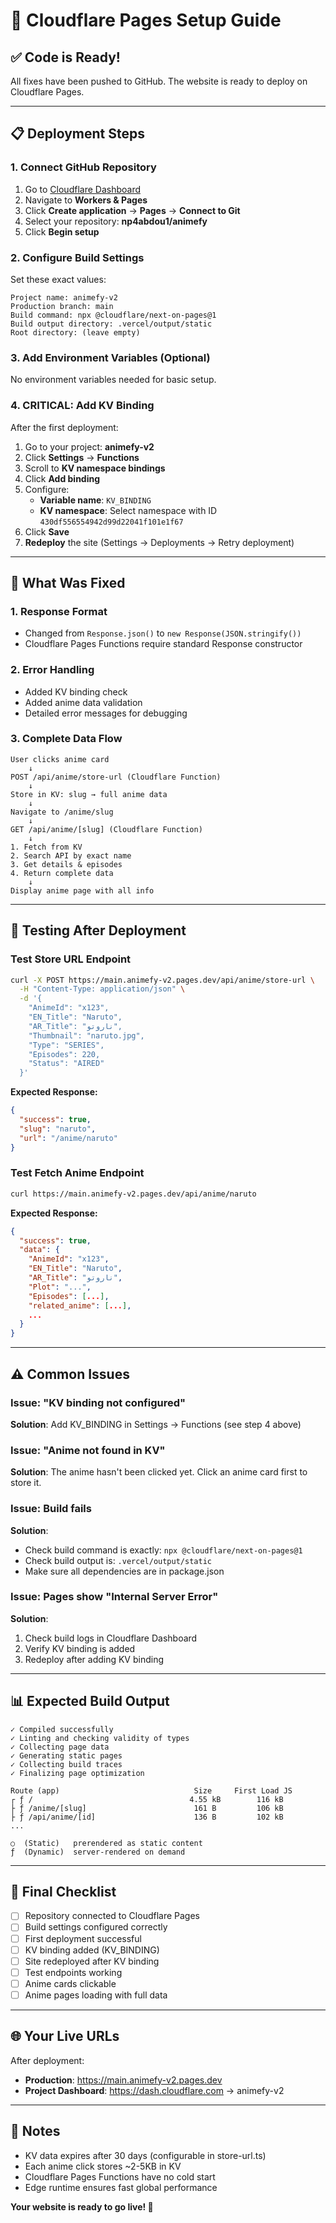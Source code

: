 # 🚀 Cloudflare Pages Setup Guide

## ✅ Code is Ready!

All fixes have been pushed to GitHub. The website is ready to deploy on Cloudflare Pages.

---

## 📋 Deployment Steps

### 1. Connect GitHub Repository

1. Go to [Cloudflare Dashboard](https://dash.cloudflare.com)
2. Navigate to **Workers & Pages**
3. Click **Create application** → **Pages** → **Connect to Git**
4. Select your repository: **np4abdou1/animefy**
5. Click **Begin setup**

### 2. Configure Build Settings

Set these exact values:

```
Project name: animefy-v2
Production branch: main
Build command: npx @cloudflare/next-on-pages@1
Build output directory: .vercel/output/static
Root directory: (leave empty)
```

### 3. Add Environment Variables (Optional)

No environment variables needed for basic setup.

### 4. **CRITICAL: Add KV Binding**

After the first deployment:

1. Go to your project: **animefy-v2**
2. Click **Settings** → **Functions**
3. Scroll to **KV namespace bindings**
4. Click **Add binding**
5. Configure:
   - **Variable name**: `KV_BINDING`
   - **KV namespace**: Select namespace with ID `430df556554942d99d22041f101e1f67`
6. Click **Save**
7. **Redeploy** the site (Settings → Deployments → Retry deployment)

---

## 🔧 What Was Fixed

### 1. **Response Format**
- Changed from `Response.json()` to `new Response(JSON.stringify())`
- Cloudflare Pages Functions require standard Response constructor

### 2. **Error Handling**
- Added KV binding check
- Added anime data validation
- Detailed error messages for debugging

### 3. **Complete Data Flow**
```
User clicks anime card
    ↓
POST /api/anime/store-url (Cloudflare Function)
    ↓
Store in KV: slug → full anime data
    ↓
Navigate to /anime/slug
    ↓
GET /api/anime/[slug] (Cloudflare Function)
    ↓
1. Fetch from KV
2. Search API by exact name
3. Get details & episodes
4. Return complete data
    ↓
Display anime page with all info
```

---

## 🧪 Testing After Deployment

### Test Store URL Endpoint
```bash
curl -X POST https://main.animefy-v2.pages.dev/api/anime/store-url \
  -H "Content-Type: application/json" \
  -d '{
    "AnimeId": "x123",
    "EN_Title": "Naruto",
    "AR_Title": "ناروتو",
    "Thumbnail": "naruto.jpg",
    "Type": "SERIES",
    "Episodes": 220,
    "Status": "AIRED"
  }'
```

**Expected Response:**
```json
{
  "success": true,
  "slug": "naruto",
  "url": "/anime/naruto"
}
```

### Test Fetch Anime Endpoint
```bash
curl https://main.animefy-v2.pages.dev/api/anime/naruto
```

**Expected Response:**
```json
{
  "success": true,
  "data": {
    "AnimeId": "x123",
    "EN_Title": "Naruto",
    "AR_Title": "ناروتو",
    "Plot": "...",
    "Episodes": [...],
    "related_anime": [...],
    ...
  }
}
```

---

## ⚠️ Common Issues

### Issue: "KV binding not configured"
**Solution**: Add KV_BINDING in Settings → Functions (see step 4 above)

### Issue: "Anime not found in KV"
**Solution**: The anime hasn't been clicked yet. Click an anime card first to store it.

### Issue: Build fails
**Solution**: 
- Check build command is exactly: `npx @cloudflare/next-on-pages@1`
- Check build output is: `.vercel/output/static`
- Make sure all dependencies are in package.json

### Issue: Pages show "Internal Server Error"
**Solution**:
1. Check build logs in Cloudflare Dashboard
2. Verify KV binding is added
3. Redeploy after adding KV binding

---

## 📊 Expected Build Output

```
✓ Compiled successfully
✓ Linting and checking validity of types
✓ Collecting page data
✓ Generating static pages
✓ Collecting build traces
✓ Finalizing page optimization

Route (app)                              Size     First Load JS
┌ ƒ /                                   4.55 kB        116 kB
├ ƒ /anime/[slug]                        161 B         106 kB
├ ƒ /api/anime/[id]                      136 B         102 kB
...

○  (Static)   prerendered as static content
ƒ  (Dynamic)  server-rendered on demand
```

---

## 🎯 Final Checklist

- [ ] Repository connected to Cloudflare Pages
- [ ] Build settings configured correctly
- [ ] First deployment successful
- [ ] KV binding added (KV_BINDING)
- [ ] Site redeployed after KV binding
- [ ] Test endpoints working
- [ ] Anime cards clickable
- [ ] Anime pages loading with full data

---

## 🌐 Your Live URLs

After deployment:
- **Production**: https://main.animefy-v2.pages.dev
- **Project Dashboard**: https://dash.cloudflare.com → animefy-v2

---

## 📝 Notes

- KV data expires after 30 days (configurable in store-url.ts)
- Each anime click stores ~2-5KB in KV
- Cloudflare Pages Functions have no cold start
- Edge runtime ensures fast global performance

**Your website is ready to go live! 🎉**
